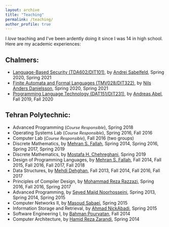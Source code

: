 ```yaml
---
layout: archive
title: "Teaching"
permalink: /teaching/
author_profile: true
---
```



I *love* teaching and I've been ardently doing it since I was 14 in high school. Here are my academic experiences:

## Chalmers:
- [Language-Based Security (TDA602/DIT101)](https://student.portal.chalmers.se/en/chalmersstudies/courseinformation/pages/searchcourse.aspx?course_id=18436&parsergrp=3), by [Andrei Sabelfeld](https://www.cse.chalmers.se/~andrei/), Spring 2020, Spring 2021
- [Finite Automata and Formal Languages (TMV028/DIT322)](http://www.cse.chalmers.se/edu/course/TMV028_Automata/), by [Nils Anders Danielsson](http://www.cse.chalmers.se/~nad/), Spring 2020, Spring 2021
- [Programming Language Technology (DAT151/DIT231)](http://www.cse.chalmers.se/edu/course/DAT151_Programming_Language_Technology/), by [Andreas Abel](http://www.cse.chalmers.se/~abela/), Fall 2019, Fall 2020

## Tehran Polytechnic: 
- Advanced Programming (<i style='font-size: 0.9em;'>Course Responsible</i>), Spring 2018
- Operating Systems Lab (<i style='font-size: 0.9em;'>Course Responsible</i>), Spring 2016, Fall 2016
- Computer Lab (<i style='font-size: 0.9em;'>Course Responsible</i>), Fall 2016 (two groups)
- Discrete Mathematics, by [Mehran S. Fallah](http://aut.ac.ir/msfallah), Spring 2014, Spring 2016, Spring 2017, Spring 2019
- Discrete Mathematics, by [Mostafa H. Chehreghani](https://sites.google.com/site/mostafahchehreghani/), Spring 2019
- Design of Programming Languages, by [Mehran S. Fallah](http://aut.ac.ir/msfallah), Fall 2014, Fall 2015, Fall 2016, Fall 2017, Fall 2018
- Data Structures, by [Mehdi Dehghan](http://aut.ac.ir/dehghan), Fall 2013, Fall 2014, Fall 2016, Fall 2017
- Principles of Compiler Design, by [Mohammad Reza Razzazi](http://aut.ac.ir/razzazi), Spring 2016, Fall 2016, Spring 2017
- Advanced Programming, by [Seyed Majid Noorhosseini](http://aut.ac.ir/majidnh), Spring 2013, Spring 2014, Spring 2015
- Computer Networks II, by [Masoud Sabaei](http://aut.ac.ir/sabaei), Spring 2015
- Information Storage and Retrieval, by [Ahmad NickAbadi](http://aut.ac.ir/nickabadi), Spring 2015
- Software Engineering I, by [Bahman Pourvatan](https://ir.linkedin.com/in/bahman-pourvatan-98b6252a), Fall 2014
- Computer Architecture, by [Hamid Reza Zarandi](http://aut.ac.ir/h_zarandi), Spring 2014
